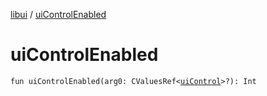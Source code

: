 [libui](README.md) / [uiControlEnabled](ui-control-enabled.md)

# uiControlEnabled

`fun uiControlEnabled(arg0: CValuesRef<`[`uiControl`](ui-control/README.md)`>?): Int`